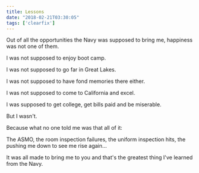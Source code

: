 ```yaml
---
title: Lessons
date: "2018-02-21T03:30:05"
tags: ['clearfix']
---
```


Out of all the opportunities the Navy was supposed to bring me, happiness was not one of them.

I was not supposed to enjoy boot camp.

I was not supposed to go far in Great Lakes.

I was not supposed to have fond memories there either.

I was not supposed to come to California and excel.

I was supposed to get college, get bills paid and be miserable.

But I wasn't.

Because what no one told me was that all of it:

The ASMO, the room inspection failures, the uniform inspection hits, the pushing me down to see me rise again...

It was all made to bring me to you and that's the greatest thing I've learned from the Navy.